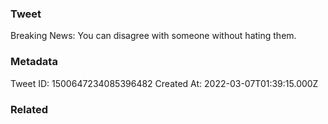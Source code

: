 ### Tweet
Breaking News: You can disagree with someone without hating them.

### Metadata
Tweet ID: 1500647234085396482
Created At: 2022-03-07T01:39:15.000Z

### Related

